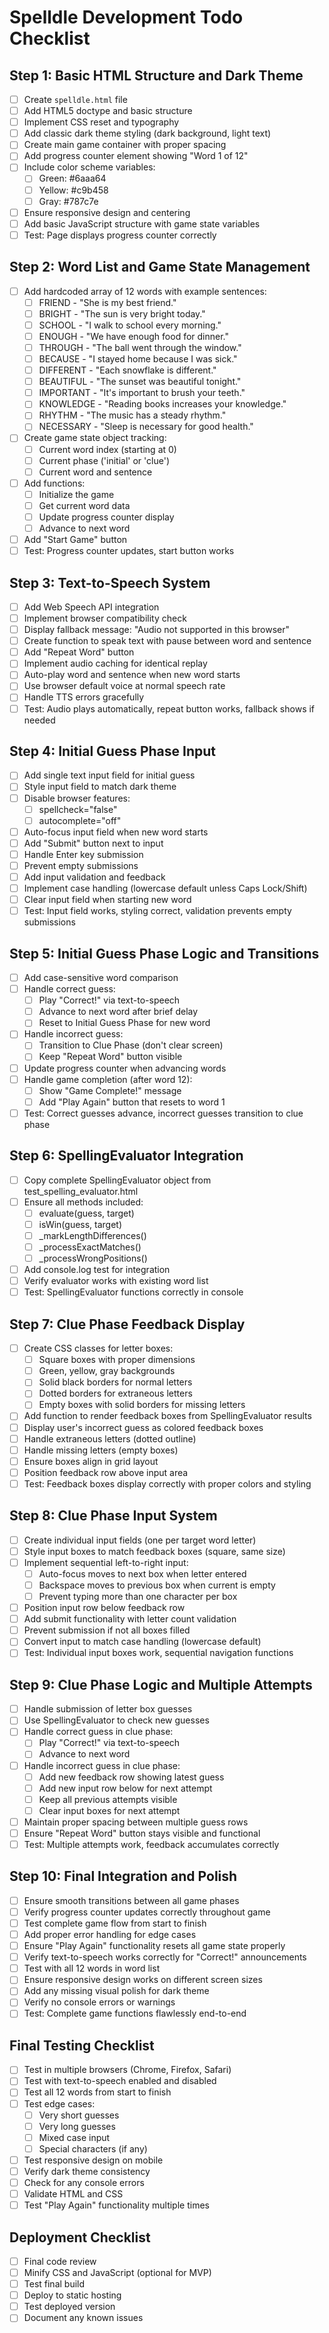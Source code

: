 # Spelldle Development Todo Checklist

## Step 1: Basic HTML Structure and Dark Theme
- [ ] Create `spelldle.html` file
- [ ] Add HTML5 doctype and basic structure
- [ ] Implement CSS reset and typography
- [ ] Add classic dark theme styling (dark background, light text)
- [ ] Create main game container with proper spacing
- [ ] Add progress counter element showing "Word 1 of 12"
- [ ] Include color scheme variables:
  - [ ] Green: #6aaa64
  - [ ] Yellow: #c9b458
  - [ ] Gray: #787c7e
- [ ] Ensure responsive design and centering
- [ ] Add basic JavaScript structure with game state variables
- [ ] Test: Page displays progress counter correctly

## Step 2: Word List and Game State Management
- [ ] Add hardcoded array of 12 words with example sentences:
  - [ ] FRIEND - "She is my best friend."
  - [ ] BRIGHT - "The sun is very bright today."
  - [ ] SCHOOL - "I walk to school every morning."
  - [ ] ENOUGH - "We have enough food for dinner."
  - [ ] THROUGH - "The ball went through the window."
  - [ ] BECAUSE - "I stayed home because I was sick."
  - [ ] DIFFERENT - "Each snowflake is different."
  - [ ] BEAUTIFUL - "The sunset was beautiful tonight."
  - [ ] IMPORTANT - "It's important to brush your teeth."
  - [ ] KNOWLEDGE - "Reading books increases your knowledge."
  - [ ] RHYTHM - "The music has a steady rhythm."
  - [ ] NECESSARY - "Sleep is necessary for good health."
- [ ] Create game state object tracking:
  - [ ] Current word index (starting at 0)
  - [ ] Current phase ('initial' or 'clue')
  - [ ] Current word and sentence
- [ ] Add functions:
  - [ ] Initialize the game
  - [ ] Get current word data
  - [ ] Update progress counter display
  - [ ] Advance to next word
- [ ] Add "Start Game" button
- [ ] Test: Progress counter updates, start button works

## Step 3: Text-to-Speech System
- [ ] Add Web Speech API integration
- [ ] Implement browser compatibility check
- [ ] Display fallback message: "Audio not supported in this browser"
- [ ] Create function to speak text with pause between word and sentence
- [ ] Add "Repeat Word" button
- [ ] Implement audio caching for identical replay
- [ ] Auto-play word and sentence when new word starts
- [ ] Use browser default voice at normal speech rate
- [ ] Handle TTS errors gracefully
- [ ] Test: Audio plays automatically, repeat button works, fallback shows if needed

## Step 4: Initial Guess Phase Input
- [ ] Add single text input field for initial guess
- [ ] Style input field to match dark theme
- [ ] Disable browser features:
  - [ ] spellcheck="false"
  - [ ] autocomplete="off"
- [ ] Auto-focus input field when new word starts
- [ ] Add "Submit" button next to input
- [ ] Handle Enter key submission
- [ ] Prevent empty submissions
- [ ] Add input validation and feedback
- [ ] Implement case handling (lowercase default unless Caps Lock/Shift)
- [ ] Clear input field when starting new word
- [ ] Test: Input field works, styling correct, validation prevents empty submissions

## Step 5: Initial Guess Phase Logic and Transitions
- [ ] Add case-sensitive word comparison
- [ ] Handle correct guess:
  - [ ] Play "Correct!" via text-to-speech
  - [ ] Advance to next word after brief delay
  - [ ] Reset to Initial Guess Phase for new word
- [ ] Handle incorrect guess:
  - [ ] Transition to Clue Phase (don't clear screen)
  - [ ] Keep "Repeat Word" button visible
- [ ] Update progress counter when advancing words
- [ ] Handle game completion (after word 12):
  - [ ] Show "Game Complete!" message
  - [ ] Add "Play Again" button that resets to word 1
- [ ] Test: Correct guesses advance, incorrect guesses transition to clue phase

## Step 6: SpellingEvaluator Integration
- [ ] Copy complete SpellingEvaluator object from test_spelling_evaluator.html
- [ ] Ensure all methods included:
  - [ ] evaluate(guess, target)
  - [ ] isWin(guess, target)
  - [ ] _markLengthDifferences()
  - [ ] _processExactMatches()
  - [ ] _processWrongPositions()
- [ ] Add console.log test for integration
- [ ] Verify evaluator works with existing word list
- [ ] Test: SpellingEvaluator functions correctly in console

## Step 7: Clue Phase Feedback Display
- [ ] Create CSS classes for letter boxes:
  - [ ] Square boxes with proper dimensions
  - [ ] Green, yellow, gray backgrounds
  - [ ] Solid black borders for normal letters
  - [ ] Dotted borders for extraneous letters
  - [ ] Empty boxes with solid borders for missing letters
- [ ] Add function to render feedback boxes from SpellingEvaluator results
- [ ] Display user's incorrect guess as colored feedback boxes
- [ ] Handle extraneous letters (dotted outline)
- [ ] Handle missing letters (empty boxes)
- [ ] Ensure boxes align in grid layout
- [ ] Position feedback row above input area
- [ ] Test: Feedback boxes display correctly with proper colors and styling

## Step 8: Clue Phase Input System
- [ ] Create individual input fields (one per target word letter)
- [ ] Style input boxes to match feedback boxes (square, same size)
- [ ] Implement sequential left-to-right input:
  - [ ] Auto-focus moves to next box when letter entered
  - [ ] Backspace moves to previous box when current is empty
  - [ ] Prevent typing more than one character per box
- [ ] Position input row below feedback row
- [ ] Add submit functionality with letter count validation
- [ ] Prevent submission if not all boxes filled
- [ ] Convert input to match case handling (lowercase default)
- [ ] Test: Individual input boxes work, sequential navigation functions

## Step 9: Clue Phase Logic and Multiple Attempts
- [ ] Handle submission of letter box guesses
- [ ] Use SpellingEvaluator to check new guesses
- [ ] Handle correct guess in clue phase:
  - [ ] Play "Correct!" via text-to-speech
  - [ ] Advance to next word
- [ ] Handle incorrect guess in clue phase:
  - [ ] Add new feedback row showing latest guess
  - [ ] Add new input row below for next attempt
  - [ ] Keep all previous attempts visible
  - [ ] Clear input boxes for next attempt
- [ ] Maintain proper spacing between multiple guess rows
- [ ] Ensure "Repeat Word" button stays visible and functional
- [ ] Test: Multiple attempts work, feedback accumulates correctly

## Step 10: Final Integration and Polish
- [ ] Ensure smooth transitions between all game phases
- [ ] Verify progress counter updates correctly throughout game
- [ ] Test complete game flow from start to finish
- [ ] Add proper error handling for edge cases
- [ ] Ensure "Play Again" functionality resets all game state properly
- [ ] Verify text-to-speech works correctly for "Correct!" announcements
- [ ] Test with all 12 words in word list
- [ ] Ensure responsive design works on different screen sizes
- [ ] Add any missing visual polish for dark theme
- [ ] Verify no console errors or warnings
- [ ] Test: Complete game functions flawlessly end-to-end

## Final Testing Checklist
- [ ] Test in multiple browsers (Chrome, Firefox, Safari)
- [ ] Test with text-to-speech enabled and disabled
- [ ] Test all 12 words from start to finish
- [ ] Test edge cases:
  - [ ] Very short guesses
  - [ ] Very long guesses
  - [ ] Mixed case input
  - [ ] Special characters (if any)
- [ ] Test responsive design on mobile
- [ ] Verify dark theme consistency
- [ ] Check for any console errors
- [ ] Validate HTML and CSS
- [ ] Test "Play Again" functionality multiple times

## Deployment Checklist
- [ ] Final code review
- [ ] Minify CSS and JavaScript (optional for MVP)
- [ ] Test final build
- [ ] Deploy to static hosting
- [ ] Test deployed version
- [ ] Document any known issues
